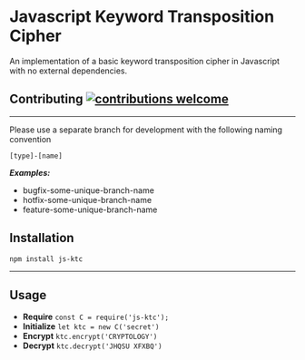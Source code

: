 # Javascript Keyword Transposition Cipher

An implementation of a basic keyword transposition cipher in Javascript with no external dependencies.

## Contributing [![contributions welcome](https://img.shields.io/badge/contributions-welcome-brightgreen.svg?style=flat)](https://github.com/dwyl/esta/issues)

---

Please use a separate branch for development with the following naming convention

`[type]-[name]`

***Examples:***

- bugfix-some-unique-branch-name
- hotfix-some-unique-branch-name
- feature-some-unique-branch-name


## Installation

`npm install js-ktc`

---

## Usage

- **Require** `const C = require('js-ktc');`
- **Initialize** `let ktc = new C('secret')`
- **Encrypt** `ktc.encrypt('CRYPTOLOGY')`
- **Decrypt** `ktc.decrypt('JHQSU XFXBQ')`
